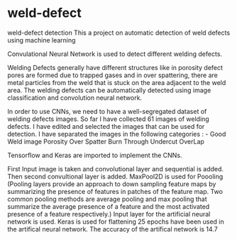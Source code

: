 # weld-defect

weld-defect detection
This a project on automatic detection of weld defects using machine learning

Convulational Neural Network is used to detect different welding defects.

Welding Defects generally have different structures like in porosity defect pores are formed due to trapped gases and in over spattering, there are metal particles from the weld that is stuck on the area adjacent to the weld area. The welding defects can be automatically detected using image classification and convolution neural network.

In order to use CNNs, we need to have a well-segregated dataset of welding defects images. So far I have collected 61 images of welding defects. I have edited and selected the images that can be used for detection. I have separated the images in the following categories : - Good Weld image Porosity Over Spatter Burn Through Undercut OverLap

Tensorflow and Keras are imported to implement the CNNs.

First Input image is taken and convolutional layer and sequential is added.
Then second convultional layer is added.
MaxPool2D is used for Poooling 
(Pooling layers provide an approach to down sampling feature maps by summarizing the presence of features in patches of the feature map. Two common pooling methods are average pooling and max pooling that summarize the average presence of a feature and the most activated presence of a feature respectively.)
Input layer for the artificial neural network is used.
Keras is used for flattening
25 epochs have been used in the artifical neural network.
The accuracy of the artifical network is 14.7 

